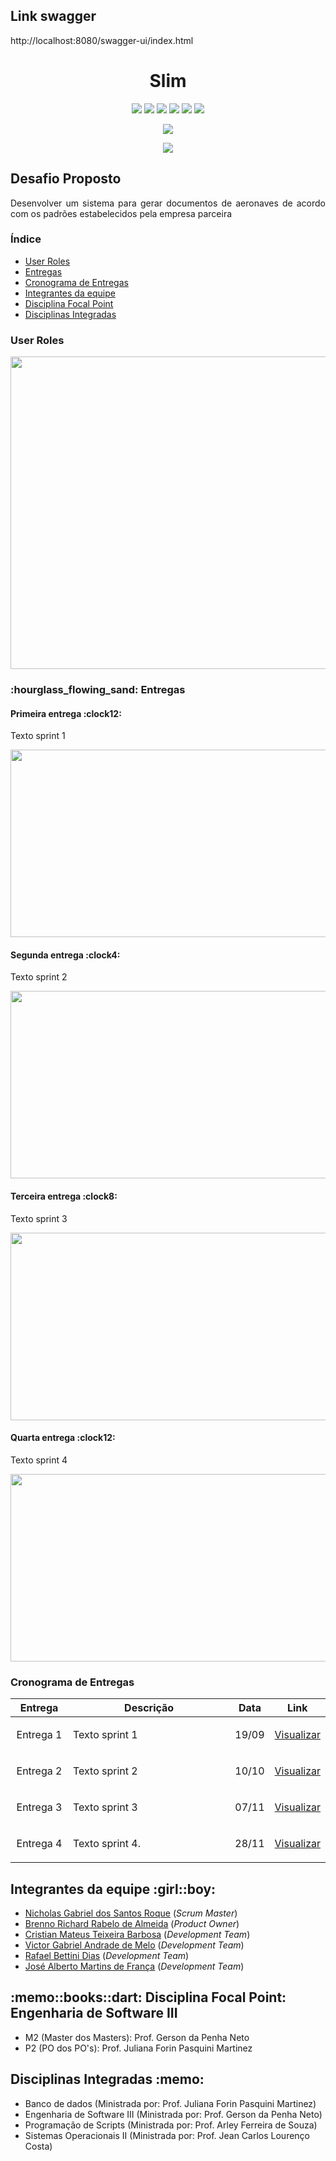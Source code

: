 ## Link swagger

http://localhost:8080/swagger-ui/index.html

<html>
       <head></head>
       <body>
              <h1 align="center">Slim</h1>
              <p align="center">
                     <img src="https://img.shields.io/badge/HTML5-E34F26?style=for-the-badge&logo=html5&logoColor=white">
                     <img src="https://img.shields.io/badge/CSS3-1572B6?style=for-the-badge&logo=css3&logoColor=white">
                     <img src="https://img.shields.io/badge/Java-ED8B00?style=for-the-badge&logo=java&logoColor=white">
                     <img src="https://img.shields.io/badge/Spring-6DB33F?style=for-the-badge&logo=spring&logoColor=white">
                     <img src="https://img.shields.io/badge/JavaScript-F7DF1E?style=for-the-badge&logo=javascript&logoColor=black">
                     <img src="https://img.shields.io/badge/ReactJS-61DAFB?style=for-the-badge&logo=react&logoColor=black">
              </p>
              <p align="center"><img src="https://img.shields.io/badge/status-em_desenvolvimento-blue?style=for-the-badge&logo=appveyor"></p>
              <p align="center"><img src="https://img.shields.io/badge/Sprint%20atual-Sprint 1-blue?style=for-the-badge&logo=appveyor"></p>
              <h2>Desafio Proposto</h2>
              <p align="justify">Desenvolver um sistema para gerar documentos de aeronaves de acordo com os padrões estabelecidos pela empresa parceira</p>
              <h3>Índice</h3>
              <ul>
                <li><a href="https://github.com/DevSlim001/API_Slim_4Semestre#user-roles">User Roles</a>
                <li><a href="https://github.com/DevSlim001/API_Slim_4Semestre#hourglass_flowing_sand-entregas">Entregas</a>
                <li><a href="https://github.com/DevSlim001/API_Slim_4Semestre#cronograma-de-entregas">Cronograma de Entregas</a>
                <li><a href="https://github.com/DevSlim001/API_Slim_4Semestre#integrantes-da-equipe-girlboy">Integrantes da equipe</a>
                <li><a href="https://github.com/DevSlim001/API_Slim_4Semestre#memobooksdart-disciplina-focal-point-engenharia-de-software-ii">Disciplina Focal Point</a>
                <li><a href="https://github.com/DevSlim001/API_Slim_4Semestre#disciplinas-integradas-memo">Disciplinas Integradas</a>
              </ul>
              <h3>User Roles</h3>
              <img src="" width=550px height=500px>
              <h3>:hourglass_flowing_sand: Entregas</h3>
              <h4>Primeira entrega :clock12:</h4>
              <p align="justify">Texto sprint 1</p>
              <img src="https://github.com/DevSlim001/API_Slim_4Semestre/blob/45d0bd44bbb57a7baf72ea204586d150de90ecd5/docs/Sprints/Sprint 1.jpeg" width="550px" height="300px">
              <h4>Segunda entrega :clock4:</h4>
              <p align="justify">Texto sprint 2</p>
              <img src="https://github.com/DevSlim001/API_Slim_4Semestre/blob/45d0bd44bbb57a7baf72ea204586d150de90ecd5/docs/Sprints/Sprint 2.jpeg" width="550px" height="300px">
              <h4>Terceira entrega :clock8:</h4>
              <p align="justify">Texto sprint 3</p>
              <img src="https://github.com/DevSlim001/API_Slim_4Semestre/blob/45d0bd44bbb57a7baf72ea204586d150de90ecd5/docs/Sprints/Sprint 3.jpeg" width="550px" height="300px">
              <h4>Quarta entrega :clock12:</h4>
              <p align="justify">Texto sprint 4</p>
              <img src="https://github.com/DevSlim001/API_Slim_4Semestre/blob/45d0bd44bbb57a7baf72ea204586d150de90ecd5/docs/Sprints/Sprint 4.jpeg" width="550px" height="300px">
              <h3>Cronograma de Entregas</h3>
              <table>
                     <thead>
                            <th width=100px>Entrega</th>
                            <th width=500px>Descrição</th>
                            <th width=45px>Data</th>
                            <th width=45px>Link</th>
                     </thead>
                     <tr>
                            <td><p align="center">Entrega 1</p></td>
                            <td><p align="justify">Texto sprint 1</p></td>
                            <td><p align="center">19/09</p></td>
                            <td><p align="center"><a href="link-readme-da-branch-da-sprint">Visualizar</a></p></td>
                     </tr>
                     <tr>
                            <td><p align="center">Entrega 2</p></td>
                            <td><p align="justify">Texto sprint 2</p></td>
                            <td><p align="center">10/10</p></td>
                            <td><p align="center"><a href="#">Visualizar</p></td>
                     </tr>
                     <tr>
                            <td><p align="center">Entrega 3</p></td>
                            <td><p align="justify">Texto sprint 3</p></td>
                            <td><p align="center">07/11</p></td>
                            <td><p align="center"><a href="#">Visualizar</p></td>
                     </tr>
                     <tr>
                            <td><p align="center">Entrega 4</p></td>
                            <td><p align="justify">Texto sprint 4.</p></td>
                            <td><p align="center">28/11</p></td>
                            <td><p align="center"><a href="#">Visualizar</p></td>
                     </tr>
              </table>
              <h2>Integrantes da equipe :girl::boy:</h2>
              <ul>
                    <li><a href="">Nicholas Gabriel dos Santos Roque</a> (<i>Scrum Master</i>)
                    <li><a href="">Brenno Richard Rabelo de Almeida</a> (<i>Product Owner</i>)
                    <li><a href="">Cristian Mateus Teixeira Barbosa</a> (<i>Development Team</i>)
                    <li><a href="">Victor Gabriel Andrade de Melo</a> (<i>Development Team</i>)
                    <li><a href="">Rafael Bettini Dias</a> (<i>Development Team</i>)
                    <li><a href="">José Alberto Martins de França</a> (<i>Development Team</i>)
              </ul>
              <h2>:memo::books::dart: Disciplina Focal Point: Engenharia de Software III</h2>
              <ul>
                     <li>M2 (Master dos Masters): Prof. Gerson da Penha Neto
                     <li>P2 (PO dos PO's): Prof. Juliana Forin Pasquini Martinez
              </ul>
              <h2>Disciplinas Integradas :memo:</h2>
              <ul>
                    <li>Banco de dados (Ministrada por: Prof. Juliana Forin Pasquini Martinez)
                    <li>Engenharia de Software III (Ministrada por: Prof. Gerson da Penha Neto)
                    <li>Programação de Scripts (Ministrada por: Prof. Arley Ferreira de Souza)
                    <li>Sistemas Operacionais II (Ministrada por: Prof. Jean Carlos Lourenço Costa)
              </ul>
       </body>
</html>

